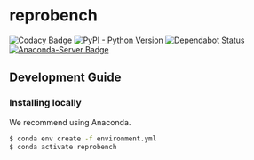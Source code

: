 # reprobench

[![Codacy Badge](https://api.codacy.com/project/badge/Grade/8163f0d20e9145cf9379a56f0383287c)](https://app.codacy.com/app/rkkautsar/reprobench?utm_source=github.com&utm_medium=referral&utm_content=rkkautsar/reprobench&utm_campaign=Badge_Grade_Dashboard)
[![PyPI - Python Version](https://img.shields.io/pypi/pyversions/reprobench.svg)](https://pypi.org/project/reprobench)
[![Dependabot Status](https://api.dependabot.com/badges/status?host=github&repo=rkkautsar/reprobench)](https://dependabot.com)
[![Anaconda-Server Badge](https://anaconda.org/rkkautsar/reprobench/badges/installer/conda.svg)](https://conda.anaconda.org/rkkautsar)

## Development Guide

### Installing locally

We recommend using Anaconda.

```sh
$ conda env create -f environment.yml
$ conda activate reprobench
```
